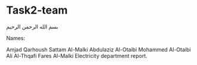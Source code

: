# Task2-team
بسم الله الرحمن الرحيم

Names:

Amjad Qarhoush
Sattam Al-Malki
Abdulaziz Al-Otaibi
Mohammed Al-Otaibi
Ali Al-Thqafi
Fares Al-Malki
Electricity department report.
